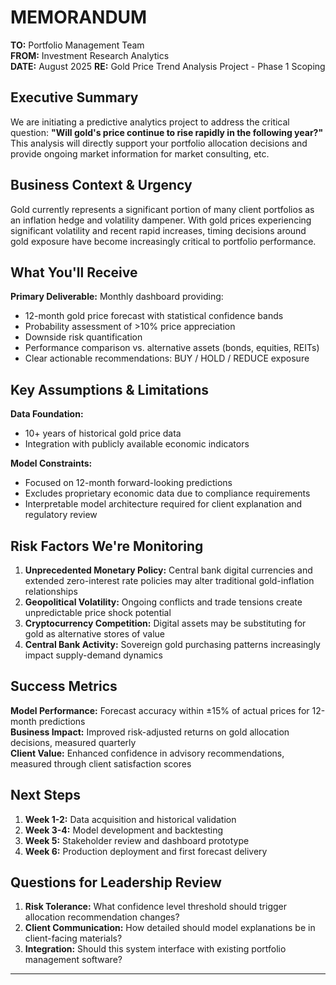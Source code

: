 # MEMORANDUM

**TO:** Portfolio Management Team  
**FROM:** Investment Research Analytics  
**DATE:** August 2025
**RE:** Gold Price Trend Analysis Project - Phase 1 Scoping

## Executive Summary

We are initiating a predictive analytics project to address the critical question: **"Will gold's price continue to rise rapidly in the following year?"** This analysis will directly support your portfolio allocation decisions and provide ongoing market information for market consulting, etc.

## Business Context & Urgency

Gold currently represents a significant portion of many client portfolios as an inflation hedge and volatility dampener. With gold prices experiencing significant volatility and recent rapid increases, timing decisions around gold exposure have become increasingly critical to portfolio performance.

## What You'll Receive

**Primary Deliverable:** Monthly dashboard providing:
- 12-month gold price forecast with statistical confidence bands
- Probability assessment of >10% price appreciation
- Downside risk quantification 
- Performance comparison vs. alternative assets (bonds, equities, REITs)
- Clear actionable recommendations: BUY / HOLD / REDUCE exposure

## Key Assumptions & Limitations

**Data Foundation:**
- 10+ years of historical gold price data
- Integration with publicly available economic indicators

**Model Constraints:**
- Focused on 12-month forward-looking predictions
- Excludes proprietary economic data due to compliance requirements
- Interpretable model architecture required for client explanation and regulatory review

## Risk Factors We're Monitoring

1. **Unprecedented Monetary Policy:** Central bank digital currencies and extended zero-interest rate policies may alter traditional gold-inflation relationships
2. **Geopolitical Volatility:** Ongoing conflicts and trade tensions create unpredictable price shock potential
3. **Cryptocurrency Competition:** Digital assets may be substituting for gold as alternative stores of value
4. **Central Bank Activity:** Sovereign gold purchasing patterns increasingly impact supply-demand dynamics

## Success Metrics

**Model Performance:** Forecast accuracy within ±15% of actual prices for 12-month predictions  
**Business Impact:** Improved risk-adjusted returns on gold allocation decisions, measured quarterly  
**Client Value:** Enhanced confidence in advisory recommendations, measured through client satisfaction scores

## Next Steps

1. **Week 1-2:** Data acquisition and historical validation
2. **Week 3-4:** Model development and backtesting  
3. **Week 5:** Stakeholder review and dashboard prototype
4. **Week 6:** Production deployment and first forecast delivery

## Questions for Leadership Review

1. **Risk Tolerance:** What confidence level threshold should trigger allocation recommendation changes?
2. **Client Communication:** How detailed should model explanations be in client-facing materials?
3. **Integration:** Should this system interface with existing portfolio management software?

---
